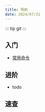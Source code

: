 ```yaml
---
title: 导航
date: 2024/07/31
---
```


::: tip
git
:::

## 入门

- [常用命令](./01-常用命令/01.md)

## 进阶

- todo

## 速查

